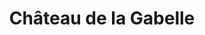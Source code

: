 ---
title: "Château de la Gabelle"
url: /saint-remy-de-provence/chateau-de-la-gabelle/
shop: ferme
---